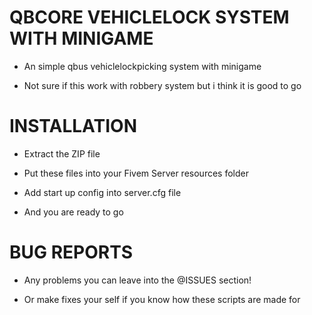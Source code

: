 # QBCORE VEHICLELOCK SYSTEM WITH MINIGAME
  
  * An simple qbus vehiclelockpicking system with minigame
  
  * Not sure if this work with robbery system but i think it is good to go
 
# INSTALLATION
 
  * Extract the ZIP file 
  
  * Put these files into your Fivem Server resources folder
  
  * Add start up config into server.cfg file 
  
  * And you are ready to go
  
  
# BUG REPORTS

 * Any problems you can leave into the @ISSUES section!
 
 * Or make fixes your self if you know how these scripts are made for
  

